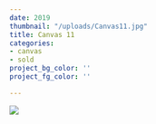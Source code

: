 ```yaml
---
date: 2019
thumbnail: "/uploads/Canvas11.jpg"
title: Canvas 11
categories:
- canvas
- sold
project_bg_color: ''
project_fg_color: ''

---
```

![](https://scontent-amt2-1.xx.fbcdn.net/v/t1.15752-9/s2048x2048/64823307_355629105138604_1509335611863990272_n.jpg?_nc_cat=111&_nc_oc=AQlN917D-h8GMDNmnkGrWU1ztYtnQXxmhTzhxMNZDHfDl99OZoDmD8sePSmPiYmuDCo&_nc_ht=scontent-amt2-1.xx&oh=8f9f4c9325defc73ec6087a5393a9db8&oe=5DC0D8F2)